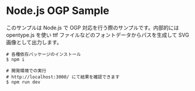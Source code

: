 
# Node.js OGP Sample

このサンプルは Node.js で OGP 対応を行う際のサンプルです。内部的には opentype.js を使い ttf ファイルなどのフォントデータからパスを生成して SVG 画像として出力します。

```shell
# 各種依存パッケージのインストール
$ npm i

# 開発環境での実行
# http://localhost:3000/ にて結果を確認できます
$ npm run dev
```
